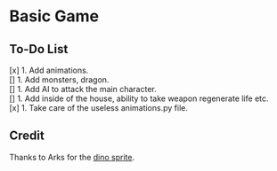# Basic Game
## To-Do List 
[x] 1. Add animations.     
[] 1. Add monsters, dragon.   
[] 1. Add AI to attack the main character.   
[] 1. Add inside of the house, ability to take weapon regenerate life etc.   
[x] 1. Take care of the useless animations.py file.   


## Credit
Thanks to Arks for the [dino sprite](https://arks.itch.io/dino-characters).   
